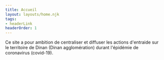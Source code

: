 ```yaml
---
title: Accueil
layout: layouts/home.njk
tags:
- headerLink
headerOrder: 1
---
```


Ce site a pour ambition de centraliser et diffuser les actions d'entraide sur le territoire de Dinan (Dinan agglomération) durant l'épidémie de coronavirus (covid-19).